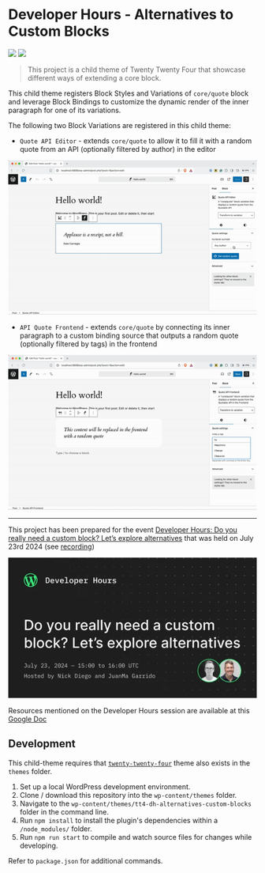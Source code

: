 # Developer Hours - Alternatives to Custom Blocks

[![](https://img.shields.io/badge/playground-live%20preview-blue?logo=wordpress)](https://playground.wordpress.net/?blueprint-url=https://raw.githubusercontent.com/wordpress-juanmaguitar/tt4-dh-alternatives-custom-blocks/main/_playground/blueprint.json)  [![](https://img.shields.io/badge/excalidraw-project%20diagram-c2255c?logo=excalidraw)](https://excalidraw.com/#json=xE-cFmJvs7HvEt3_Yf5d0,lkXZcRhI0SjwdEzkQh1PwQ) 

> This project is a child theme of Twenty Twenty Four that showcase different ways of extending a core block. 

This child theme registers Block Styles and Variations of `core/quote` block and leverage Block Bindings to customize the dynamic render of the inner paragraph for one of its variations.

The following two Block Variations are registered in this child theme:
- `Quote API Editor` - extends `core/quote` to allow it to fill it with a random quote from an API (optionally filtered by author) in the editor

![quote api editor demo](./assets/quote-api-editor-demo.gif)

- `API Quote Frontend` - extends `core/quote` by connecting its inner paragraph to a custom binding source that outputs a random quote (optionally filtered by tags) in the frontend

![quote api frontend demo](./assets/quote-api-frontend-demo.gif)

---

This project has been prepared for the event [Developer Hours: Do you really need a custom block? Let’s explore alternatives](https://www.meetup.com/es-ES/learn-wordpress-online-workshops/events/301860423/?notificationId=1397062753762701312) that was held on July 23rd 2024 (see [recording](https://www.youtube.com/watch?v=V6-yg-GKTZg))

[![Developer Hours cover](./assets/developer-hours-cover.png)](https://www.youtube.com/watch?v=V6-yg-GKTZg)

Resources mentioned on the Developer Hours session are available at this [Google Doc](https://docs.google.com/document/d/1myYoEehSPS6rhFMzpEq4h_v3z5Z4TTA_C1rJDG0Mk0U/edit)

## Development

This child-theme requires that [`twenty-twenty-four`](https://github.com/WordPress/WordPress/tree/master/wp-content/themes/twentytwentyfour) theme also exists in the `themes` folder.

1. Set up a local WordPress development environment.
2. Clone / download this repository into the `wp-content/themes` folder.
3. Navigate to the `wp-content/themes/tt4-dh-alternatives-custom-blocks` folder in the command line.
4. Run `npm install` to install the plugin's dependencies within a `/node_modules/` folder.
5. Run `npm run start` to compile and watch source files for changes while developing.

Refer to `package.json` for additional commands.
